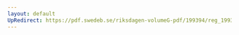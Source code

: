 ```yaml
---
layout: default
UpRedirect: https://pdf.swedeb.se/riksdagen-volumeG-pdf/199394/reg_199394_FiU/reg_199394_FiU_0001.pdf
---
```

